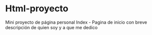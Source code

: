 # Html-proyecto
Mini proyecto de página personal
Index - Pagina de inicio con breve descripción de quien soy y a que me dedico
